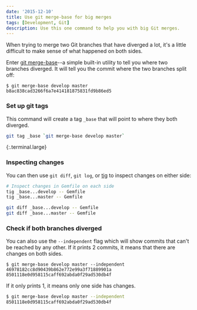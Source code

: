 ```yaml
---
date: '2015-12-10'
title: Use git merge-base for big merges
tags: [Development, Git]
description: Use this one command to help you with big Git merges.
---
```


When trying to merge two Git branches that have diverged a lot, it's a little difficult to make sense of what happened on both sides.

Enter [git merge-base]--a simple built-in utility to tell you where two branches diverged. It will tell you the commit where the two branches split off:

```nohighlight
$ git merge-base develop master
b8ac838cad3266f6a7e414181875831fd9b86ed5
```

### Set up git tags

This command will create a tag `_base` that will point to where they both diverged.

```bash
git tag _base `git merge-base develop master`
```

{:.terminal.large}

### Inspecting changes

You can then use `git diff`, `git log`, or [tig] to inspect changes on either side:

```bash
# Inspect changes in Gemfile on each side
tig _base...develop -- Gemfile
tig _base...master -- Gemfile

git diff _base...develop -- Gemfile
git diff _base...master -- Gemfile
```

### Check if both branches diverged

You can also use the `--independent` flag which will show commits that can't be reached by any other. If it prints 2 commits, it means that there are changes on both sides.

```nohighlight
$ git merge-base develop master --independent
46978182cc8d90439b862e772e99a3f71889901a
8501118e0d958115caff692abda0f29ad530db4f
```

If it only prints 1, it means only one side has changes.

```bash
$ git merge-base develop master --independent
8501118e0d958115caff692abda0f29ad530db4f
```

[git merge-base]: http://git-scm.com/docs/git-merge-base
[tig]: https://jonas.nitro.dk/tig
